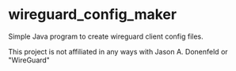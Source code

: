 # wireguard_config_maker
Simple Java program to create wireguard client config files.


This project is not affiliated in any ways with Jason A. Donenfeld or "WireGuard"
